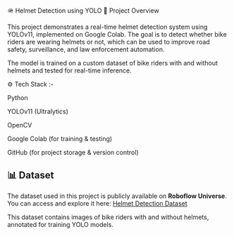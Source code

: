🪖 Helmet Detection using YOLO
📌 Project Overview

This project demonstrates a real-time helmet detection system using YOLOv11, implemented on Google Colab. The goal is to detect whether bike riders are wearing helmets or not, which can be used to improve road safety, surveillance, and law enforcement automation.

The model is trained on a custom dataset of bike riders with and without helmets and tested for real-time inference.

⚙️ Tech Stack :-

Python

YOLOv11 (Ultralytics)

OpenCV

Google Colab (for training & testing)

GitHub (for project storage & version control)

## 📊 Dataset
The dataset used in this project is publicly available on **Roboflow Universe**.  
You can access and explore it here: [Helmet Detection Dataset](https://universe.roboflow.com/jayz-workspace/helmet-detector-9rzmg)

This dataset contains images of bike riders with and without helmets, annotated for training YOLO models.

